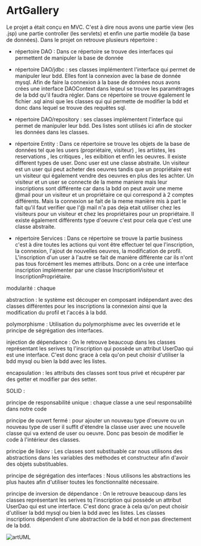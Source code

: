 # ArtGallery

Le projet a était conçu en MVC. C'est à dire nous avons une partie view (les .jsp) une partie controller (les servlets) et enfin une partie modèle (la base de données).
Dans le projet on retrouve plusieurs répertoire : 

- répertoire DAO : Dans ce répertoire se trouve des interfaces qui permettent de manipuler la base de donnée
      
- répertoire DAO/jdbc : ses classes implémentent l'interface qui permet de manipuler leur bdd. Elles font la connexion avec la base de donnée mysql.
Afin de faire la connexion à la base de données nous avons crées une interface DAOContext dans leqeul se trouve les paramétrages 
de la bdd qu'il faudra régler. Dans ce répertoire se trouve également le fichier .sql ainsi que les classes
qui qui permette de modifier la bdd et donc dans lequel se trouve des requêtes sql.

- répertoire DAO/repository : ses classes implémentent l'interface qui permet de manipuler leur bdd. Des listes sont utilisés ici afin de stocker les données dans les classes.


- répertoire Entity : Dans ce répertoire se trouve les objets de la base de données tel que les users (propriétaire, visiteur) , les artistes, les reservations ,       les critiques , les exibition et enfin les oeuvres. 
Il existe different types de user. Donc user est une classe abstraite. Un visiteur est un user qui peut acheter des oeuvres tandis que un propriétaire est un visiteur qui également vendre des oeuvres en plus des les achter. Un visiteur et un user se connecte de la meme maniere mais leur inscriptions sont différente car dans la bdd 
on peut avoir une meme @mail pour un visiteur et un propriétaire ce qui correspond à 2 comptes différents. Mais la connexion se fait de la meme manière mis à part le fait qu'il faut verifier que l'@ mail n'a pas deja etait utiliser chez les visiteurs pour un visiteur et chez les propriétaires pour un propriétaire.
Il existe également différents type d'oeuvre c'est pour cela que c'est une classe abstraite.



- répertoire Services : Dans ce répertoire se trouve la partie business c'est à dire toutes les actions qui vont être effectuer tel que l'inscription, la connexion,
l'ajout de nouvelles oeuvres, la modification de profil.
L'inscription d'un user à l'autre se fait de manière différente car ils n'ont pas tous forcément les memes attributs. Donc on a crée une interface inscription implémenter par une classe InscriptionVisiteur et InscriptionPropriétaire.


modularité : chaque


abstraction : le système est découper en composant indépendant avec des classes différentes pour les inscriptions la connexion ainsi que la modification du profil et l'accés à la bdd.


polymorphisme : Utilisation du polymorphisme avec les ovverride et le principe de ségrégation des interfaces.


injection de dépendance : On le retrouve beaucoup dans les classes représentant les serives tq l'inscription qui possède un attribut UserDao qui est une interface.
C'est donc grace à cela qu'on peut choisir d'utiliser la bdd mysql ou bien la bdd avec les listes.


encapsulation : les attributs des classes sont tous privé et récupérer par des getter et modifier par des setter.



SOLID :

principe de responsabilité unique :    chaque classe a une seul responsabilité dans notre code


principe de ouvert fermé :  pour ajouter un nouveau type d'oeuvre ou un nouveau type de user il suffit d'étendre la classe user avec une nouvelle classe qui va extend de user ou oeuvre. Donc pas besoin de modifier le code à  l'intérieur des classes.


principe de liskov : Les classes sont substituable car nous utilisons des abstractions dans les variables des méthodes et constructeur afin d'avoir des objets substituables.


principe de ségrégation des interfaces : Nous utilisons les abstractions les plus hautes afin d'utiliser toutes les fonctionnalité nécessaire.


principe de inversion de dépendance : On le retrouve beaucoup dans les classes représentant les serives tq l'inscription qui possède un attribut UserDao qui est une interface.
C'est donc grace à cela qu'on peut choisir d'utiliser la bdd mysql ou bien la bdd avec les listes. Les classes inscriptions dépendent d'une abstraction de la bdd et non pas directement de la bdd.










![artUML](https://user-images.githubusercontent.com/113671198/226119423-aa860f0e-7f15-41a1-b2ce-dba9f7dbea05.jpg)
